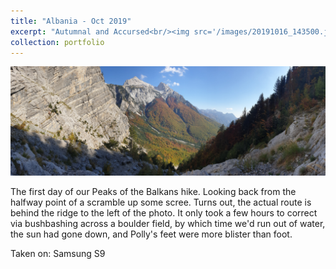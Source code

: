 ```yaml
---
title: "Albania - Oct 2019"
excerpt: "Autumnal and Accursed<br/><img src='/images/20191016_143500.jpg'>"
collection: portfolio
---
```


<img src='/images/20191016_143500.jpg'>

The first day of our Peaks of the Balkans hike. Looking back from the halfway point of a scramble up some scree. Turns out, the actual route is behind the ridge to the left of the photo. It only took a few hours to correct via bushbashing across a boulder field, by which time we'd run out of water, the sun had gone down, and Polly's feet were more blister than foot.

Taken on: Samsung S9
